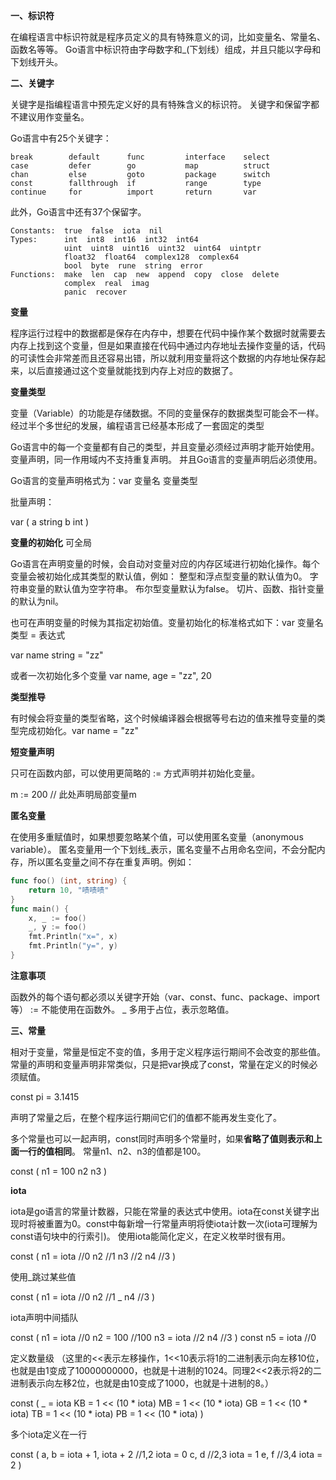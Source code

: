 **一、标识符**

在编程语言中标识符就是程序员定义的具有特殊意义的词，比如变量名、常量名、函数名等等。 Go语言中标识符由字母数字和_(下划线）组成，并且只能以字母和下划线开头。 

**二、关键字**

关键字是指编程语言中预先定义好的具有特殊含义的标识符。 关键字和保留字都不建议用作变量名。

Go语言中有25个关键字：

    break        default      func         interface    select
    case         defer        go           map          struct
    chan         else         goto         package      switch
    const        fallthrough  if           range        type
    continue     for          import       return       var

此外，Go语言中还有37个保留字。

    Constants:  true  false  iota  nil
    Types:      int  int8  int16  int32  int64  
                uint  uint8  uint16  uint32  uint64  uintptr
                float32  float64  complex128  complex64
                bool  byte  rune  string  error
    Functions:  make  len  cap  new  append  copy  close  delete
                complex  real  imag
                panic  recover

**变量**

程序运行过程中的数据都是保存在内存中，想要在代码中操作某个数据时就需要去内存上找到这个变量，但是如果直接在代码中通过内存地址去操作变量的话，代码的可读性会非常差而且还容易出错，所以就利用变量将这个数据的内存地址保存起来，以后直接通过这个变量就能找到内存上对应的数据了。

**变量类型**

变量（Variable）的功能是存储数据。不同的变量保存的数据类型可能会不一样。经过半个多世纪的发展，编程语言已经基本形成了一套固定的类型

Go语言中的每一个变量都有自己的类型，并且变量必须经过声明才能开始使用。
变量声明，同一作用域内不支持重复声明。 并且Go语言的变量声明后必须使用。

Go语言的变量声明格式为：var 变量名 变量类型

批量声明：

var (
    a string
    b int
)

**变量的初始化** 可全局

Go语言在声明变量的时候，会自动对变量对应的内存区域进行初始化操作。每个变量会被初始化成其类型的默认值，例如： 整型和浮点型变量的默认值为0。 字符串变量的默认值为空字符串。 布尔型变量默认为false。 切片、函数、指针变量的默认为nil。

也可在声明变量的时候为其指定初始值。变量初始化的标准格式如下：var 变量名 类型 = 表达式

var name string = "zz"

或者一次初始化多个变量 var name, age = "zz", 20

**类型推导**

有时候会将变量的类型省略，这个时候编译器会根据等号右边的值来推导变量的类型完成初始化。var name = "zz"

**短变量声明**

只可在函数内部，可以使用更简略的 := 方式声明并初始化变量。

m := 200 // 此处声明局部变量m

**匿名变量**

在使用多重赋值时，如果想要忽略某个值，可以使用匿名变量（anonymous variable）。 匿名变量用一个下划线_表示，匿名变量不占用命名空间，不会分配内存，所以匿名变量之间不存在重复声明。例如：

```go
func foo() (int, string) {
	return 10, "啧啧啧"
}
func main() {
	x, _ := foo()
	_, y := foo()
	fmt.Println("x=", x)
	fmt.Println("y=", y)
}
```

**注意事项**

函数外的每个语句都必须以关键字开始（var、const、func、package、import等）
:= 不能使用在函数外。
_ 多用于占位，表示忽略值。

**三、常量**

相对于变量，常量是恒定不变的值，多用于定义程序运行期间不会改变的那些值。 常量的声明和变量声明非常类似，只是把var换成了const，常量在定义的时候必须赋值。

const pi = 3.1415

声明了常量之后，在整个程序运行期间它们的值都不能再发生变化了。

多个常量也可以一起声明，const同时声明多个常量时，如果**省略了值则表示和上面一行的值相同**。 常量n1、n2、n3的值都是100。

const (
    n1 = 100
    n2
    n3
)

**iota**

iota是go语言的常量计数器，只能在常量的表达式中使用。iota在const关键字出现时将被重置为0。const中每新增一行常量声明将使iota计数一次(iota可理解为const语句块中的行索引)。 使用iota能简化定义，在定义枚举时很有用。

const (
		n1 = iota //0
		n2            //1
		n3            //2
		n4            //3
	)

使用_跳过某些值

const (
		n1 = iota //0
		n2            //1
		_
		n4            //3
	)

iota声明中间插队

const (
		n1 = iota  //0
		n2 = 100  //100
		n3 = iota  //2
		n4             //3
	)
const n5 = iota //0

定义数量级 （这里的<<表示左移操作，1<<10表示将1的二进制表示向左移10位，也就是由1变成了10000000000，也就是十进制的1024。同理2<<2表示将2的二进制表示向左移2位，也就是由10变成了1000，也就是十进制的8。）

const (
		_  = iota
		KB = 1 << (10 * iota)
		MB = 1 << (10 * iota)
		GB = 1 << (10 * iota)
		TB = 1 << (10 * iota)
		PB = 1 << (10 * iota)
	)

多个iota定义在一行

const (
		a, b = iota + 1, iota + 2  //1,2 iota = 0
		c, d                      			 //2,3 iota = 1
		e, f                    			    //3,4 iota = 2
	)

